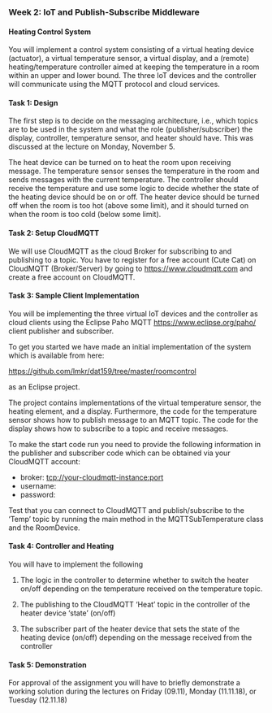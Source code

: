 ### Week 2: IoT and Publish-Subscribe Middleware

#### Heating Control System

You will implement a control system consisting of a virtual heating device (actuator), a virtual temperature sensor, a virtual display, and a (remote) heating/temperature controller aimed at keeping the temperature in a room within an upper and lower bound. The three IoT devices and the controller will communicate using the MQTT protocol and cloud services.  

#### Task 1: Design

The first step is to decide on the messaging architecture, i.e., which topics are to be used in the system and what the role (publisher/subscriber) the display, controller, temperature sensor, and heater should have. This was discussed at the lecture on Monday, November 5.  

The heat device can be turned on to heat the room upon receiving message. The temperature sensor senses the temperature in the room and sends messages with the current temperature. The controller should receive the temperature and use some logic to decide whether the state of the heating device should be on or off. The heater device should be turned off when the room is too hot (above some limit), and it should turned on when the room is too cold (below some limit).

#### Task 2: Setup CloudMQTT

We will use CloudMQTT as the cloud Broker for subscribing to and publishing to a topic. You have to register for a free account (Cute Cat) on CloudMQTT (Broker/Server) by going to https://www.cloudmqtt.com and create a free account on CloudMQTT.

#### Task 3: Sample Client Implementation

You will be implementing the three virtual IoT devices and the controller as cloud clients using the Eclipse Paho MQTT https://www.eclipse.org/paho/ client publisher and subscriber.

To get you started we have made an initial implementation of the system which is available from here:

https://github.com/lmkr/dat159/tree/master/roomcontrol

as an Eclipse project.

The project contains implementations of the virtual temperature sensor, the heating element, and a display. Furthermore, the code for the temperature sensor shows how to publish message to an MQTT topic. The code for the display shows how to subscribe to a topic and receive messages.

To make the start code run you need to provide the following information in the publisher and subscriber code which can be obtained via your CloudMQTT account:

  - broker: <tcp://your-cloudmqtt-instance:port>
  - username: <username-from-cloudmqtt>
  - password: <password-from-cloudmqtt>

Test that you can connect to CloudMQTT and publish/subscribe to the ‘Temp’ topic by running the main method in the MQTTSubTemperature class and the RoomDevice.

#### Task 4: Controller and Heating

You will have to implement the following

1. The logic in the controller to determine whether to switch the heater on/off depending on the temperature received on the temperature topic.

2. The publishing to the CloudMQTT ‘Heat’ topic in the controller of the heater device ‘state’ (on/off)

3. The subscriber part of the heater device that sets the state of the heating device (on/off) depending on the message received from the controller

#### Task 5: Demonstration

For approval of the assignment you will have to briefly demonstrate a working solution during the lectures on Friday (09.11), Monday (11.11.18), or Tuesday (12.11.18)
